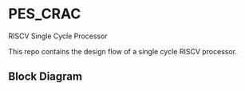 # PES_CRAC
RISCV Single Cycle Processor

This repo contains the design flow of a single cycle RISCV processor.
 
## Block Diagram


